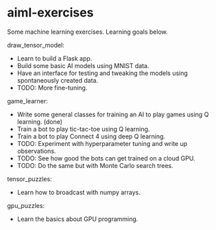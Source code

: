 # aiml-exercises
Some machine learning exercises.  Learning goals below.

draw_tensor_model:
* Learn to build a Flask app.
* Build some basic AI models using MNIST data.
* Have an interface for testing and tweaking the models using spontaneously created data.
* TODO: More fine-tuning.

game_learner:
* Write some general classes for training an AI to play games using Q learning. (done)
* Train a bot to play tic-tac-toe using Q learning.
* Train a bot to play Connect 4 using deep Q learning.
* TODO: Experiment with hyperparameter tuning and write up observations.
* TODO: See how good the bots can get trained on a cloud GPU.
* TODO: Do the same but with Monte Carlo search trees.

tensor_puzzles:
* Learn how to broadcast with numpy arrays.

gpu_puzzles:
* Learn the basics about GPU programming.
